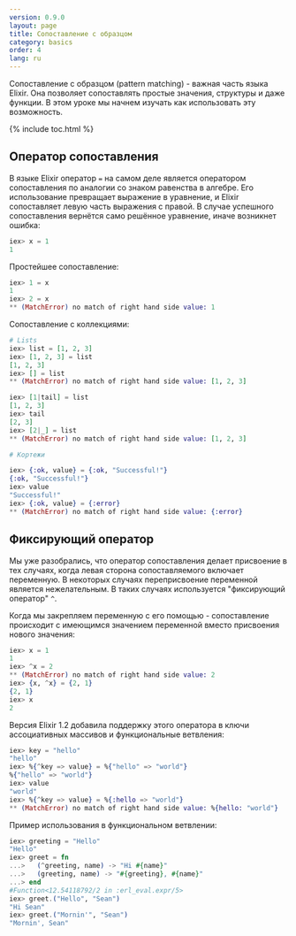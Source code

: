 ```yaml
---
version: 0.9.0
layout: page
title: Сопоставление с образцом
category: basics
order: 4
lang: ru
---
```


Сопоставление с образцом (pattern matching) - важная часть языка Elixir. Она позволяет сопоставлять простые значения, структуры и даже функции. В этом уроке мы начнем изучать как использовать эту возможность.

{% include toc.html %}

## Оператор сопоставления

В языке Elixir оператор `=` на самом деле является оператором сопоставления по аналогии со знаком равенства в алгебре. Его использование превращает выражение в уравнение, и Elixir сопоставляет левую часть выражения с правой. В случае успешного сопоставления вернётся само решённое уравнение, иначе возникнет ошибка:

```elixir
iex> x = 1
1
```

Простейшее сопоставление:

```elixir
iex> 1 = x
1
iex> 2 = x
** (MatchError) no match of right hand side value: 1
```

Сопоставление с коллекциями:

```elixir
# Lists
iex> list = [1, 2, 3]
iex> [1, 2, 3] = list
[1, 2, 3]
iex> [] = list
** (MatchError) no match of right hand side value: [1, 2, 3]

iex> [1|tail] = list
[1, 2, 3]
iex> tail
[2, 3]
iex> [2|_] = list
** (MatchError) no match of right hand side value: [1, 2, 3]

# Кортежи

iex> {:ok, value} = {:ok, "Successful!"}
{:ok, "Successful!"}
iex> value
"Successful!"
iex> {:ok, value} = {:error}
** (MatchError) no match of right hand side value: {:error}
```

## Фиксирующий оператор

Мы уже разобрались, что оператор сопоставления делает присвоение в тех случаях, когда левая сторона сопоставляемого включает переменную. В некоторых случаях переприсвоение переменной является нежелательным. В таких случаях используется "фиксирующий оператор" `^`.

Когда мы закрепляем переменную с его помощью - сопоставление происходит с имеющимся значением переменной вместо присвоения нового значения:

```elixir
iex> x = 1
1
iex> ^x = 2
** (MatchError) no match of right hand side value: 2
iex> {x, ^x} = {2, 1}
{2, 1}
iex> x
2
```

Версия Elixir 1.2 добавила поддержку этого оператора в ключи ассоциативных массивов и функциональные ветвления:

```elixir
iex> key = "hello"
"hello"
iex> %{^key => value} = %{"hello" => "world"}
%{"hello" => "world"}
iex> value
"world"
iex> %{^key => value} = %{:hello => "world"}
** (MatchError) no match of right hand side value: %{hello: "world"}
```

Пример использования в функциональном ветвлении:

```elixir
iex> greeting = "Hello"
"Hello"
iex> greet = fn
...>   (^greeting, name) -> "Hi #{name}"
...>   (greeting, name) -> "#{greeting}, #{name}"
...> end
#Function<12.54118792/2 in :erl_eval.expr/5>
iex> greet.("Hello", "Sean")
"Hi Sean"
iex> greet.("Mornin'", "Sean")
"Mornin', Sean"
```

